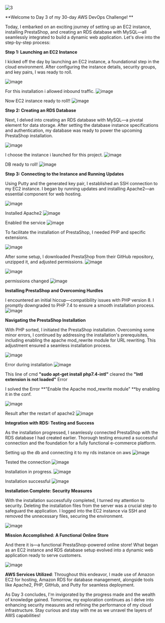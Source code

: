 ![3](https://github.com/Jerry24kay/30DaysofAWSDEVOPS/assets/54981872/7c32ca8d-34cd-4446-8cfa-4c2197e52e91)

**Welcome to Day 3 of my 30-day AWS DevOps Challenge! **

Today, I embarked on an exciting journey of setting up an EC2 instance, installing PrestaShop, and creating an RDS database with MySQL—all seamlessly integrated to build a dynamic web application. Let's dive into the step-by-step process:



**Step 1: Launching an EC2 Instance**

I kicked off the day by launching an EC2 instance, a foundational step in the cloud environment. After configuring the instance details, security groups, and key pairs, I was ready to roll.

![image](https://github.com/Jerry24kay/30DaysofAWSDEVOPS/assets/54981872/3b22cd13-21da-4942-9335-b94312aa5d83)

For this installation i allowed inbound traffic. 
![image](https://github.com/Jerry24kay/30DaysofAWSDEVOPS/assets/54981872/4fbfbd79-ace6-4e7c-8231-096846f750a2)

Now EC2 instance ready to roll!! 
![image](https://github.com/Jerry24kay/30DaysofAWSDEVOPS/assets/54981872/e0d41719-ac28-46d3-b329-ff5f77e38a9a)



**Step 2: Creating an RDS Database**

Next, I delved into creating an RDS database with MySQL—a pivotal element for data storage. After setting the database instance specifications and authentication, my database was ready to power the upcoming PrestaShop installation.

![image](https://github.com/Jerry24kay/30DaysofAWSDEVOPS/assets/54981872/2202b815-00ef-430f-baee-87bd84633586)

I choose the instance i launched for this project.
![image](https://github.com/Jerry24kay/30DaysofAWSDEVOPS/assets/54981872/51cd55a2-f5ff-468a-85a9-4000a62fd539)

DB ready to roll!
![image](https://github.com/Jerry24kay/30DaysofAWSDEVOPS/assets/54981872/c0136919-e3fa-48db-a4b3-c93c96210a54)




**Step 3: Connecting to the Instance and Running Updates**

Using Putty and the generated key pair, I established an SSH connection to my EC2 instance. I began by running updates and installing Apache2—an essential component for web hosting.

![image](https://github.com/Jerry24kay/30DaysofAWSDEVOPS/assets/54981872/deb7cffa-556e-42f9-9d2d-bcdb3db1144c)

Installed Apache2
![image](https://github.com/Jerry24kay/30DaysofAWSDEVOPS/assets/54981872/5e75181b-a93a-418f-9ec5-36e9bcbe0f8b)

Enabled the service 
![image](https://github.com/Jerry24kay/30DaysofAWSDEVOPS/assets/54981872/12520ac2-3d98-4aee-bbb6-b418909028eb)



To facilitate the installation of PrestaShop, I needed PHP and specific extensions. 

![image](https://github.com/Jerry24kay/30DaysofAWSDEVOPS/assets/54981872/30c95934-647b-4fa6-8b45-f44944ea9d49)



After some setup, I downloaded PrestaShop from their GitHub repository, unzipped it, and adjusted permissions.
![image](https://github.com/Jerry24kay/30DaysofAWSDEVOPS/assets/54981872/713299f0-767b-46e7-810d-ff108eb8d682)
 

![image](https://github.com/Jerry24kay/30DaysofAWSDEVOPS/assets/54981872/e0dd7e22-eb0d-4479-a33a-4d6023c3eb58)
 

permissions changed
![image](https://github.com/Jerry24kay/30DaysofAWSDEVOPS/assets/54981872/8f36c247-40f8-4230-ad55-a26c843fa429)
 


**Installing PrestaShop and Overcoming Hurdles**


I encountered an initial hiccup—compatibility issues with PHP version 8. I promptly downgraded to PHP 7.4 to ensure a smooth installation process.
![image](https://github.com/Jerry24kay/30DaysofAWSDEVOPS/assets/54981872/5b5c7a2c-ff57-4bc0-99f7-4b0cb86dbc59)

 



**Navigating the PrestaShop Installation**

With PHP sorted, I initiated the PrestaShop installation. Overcoming some minor errors, I continued by addressing the installation's prerequisites, including enabling the apache mod_rewrite module for URL rewriting. This adjustment ensured a seamless installation process.

![image](https://github.com/Jerry24kay/30DaysofAWSDEVOPS/assets/54981872/0f113b95-11a4-4238-99bf-5ccb42ef82d5)

 
Error during installation
![image](https://github.com/Jerry24kay/30DaysofAWSDEVOPS/assets/54981872/e83de16d-c490-4ae7-ab2b-6725638432f5)

 
This line of cmd **"sudo apt-get install php7.4-intl"** cleared the **"Intl extension is not loaded"** Error

 
I solved the Error **"Enable the Apache mod_rewrite module" **by enabling it in the conf.

 ![image](https://github.com/Jerry24kay/30DaysofAWSDEVOPS/assets/54981872/85c3a272-a29a-4ae2-8793-81d23c7aaf12)



Result after the restart of apache2
 ![image](https://github.com/Jerry24kay/30DaysofAWSDEVOPS/assets/54981872/7e5504c4-2c93-49bb-9094-7eccc4342a96)




**Integration with RDS: Testing and Success**

As the installation progressed, I seamlessly connected PrestaShop with the RDS database I had created earlier. Thorough testing ensured a successful connection and the foundation for a fully functional e-commerce platform.


Setting up the db and connecting it to my rds instance on aws
![image](https://github.com/Jerry24kay/30DaysofAWSDEVOPS/assets/54981872/fff0e96a-4233-4d42-88eb-b729634793fc)
 

Tested the connection
 ![image](https://github.com/Jerry24kay/30DaysofAWSDEVOPS/assets/54981872/88974cbf-a70b-424a-a259-bc35a9d73b82)


Installation in progress. 
![image](https://github.com/Jerry24kay/30DaysofAWSDEVOPS/assets/54981872/f2c941e7-0482-47ee-aa64-b2c250d4a039)

 

Installation successful
 ![image](https://github.com/Jerry24kay/30DaysofAWSDEVOPS/assets/54981872/2778581d-138a-475f-9205-941c27d6171f)



**Installation Complete: Security Measures**

With the installation successfully completed, I turned my attention to security. Deleting the installation files from the server was a crucial step to safeguard the application. I logged into the EC2 instance via SSH and removed the unnecessary files, securing the environment.

![image](https://github.com/Jerry24kay/30DaysofAWSDEVOPS/assets/54981872/1a2f3104-91b4-4aa0-bf36-4697c34d07c8)
 



**Mission Accomplished: A Functional Online Store**

And there it is—a functional PrestaShop-powered online store! What began as an EC2 instance and RDS database setup evolved into a dynamic web application ready to serve customers.

![image](https://github.com/Jerry24kay/30DaysofAWSDEVOPS/assets/54981872/044920a5-e6e3-43ca-9f63-d95c6218a8d9)

**AWS Services Utilized**: Throughout this endeavor, I made use of Amazon EC2 for hosting, Amazon RDS for database management, alongside tools like Apache2, PHP, GitHub, and Putty for seamless deployment.

As Day 3 concludes, I'm invigorated by the progress made and the wealth of knowledge gained. Tomorrow, my exploration continues as I delve into enhancing security measures and refining the performance of my cloud infrastructure. Stay curious and stay with me as we unravel the layers of AWS capabilities!








